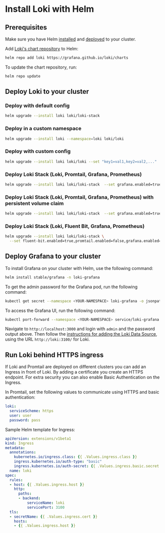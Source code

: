 # Install Loki with Helm

## Prerequisites

Make sure you have Helm [installed](https://helm.sh/docs/using_helm/#installing-helm) and
[deployed](https://helm.sh/docs/using_helm/#installing-tiller) to your cluster. 

Add [Loki's chart repository](https://github.com/grafana/loki/tree/master/production/helm/loki) to Helm:

```bash
helm repo add loki https://grafana.github.io/loki/charts
```

To update the chart repository, run:

```bash
helm repo update
```

## Deploy Loki to your cluster

### Deploy with default config

```bash
helm upgrade --install loki loki/loki-stack
```

### Deploy in a custom namespace

```bash
helm upgrade --install loki --namespace=loki loki/loki
```

### Deploy with custom config

```bash
helm upgrade --install loki loki/loki --set "key1=val1,key2=val2,..."
```

### Deploy Loki Stack (Loki, Promtail, Grafana, Prometheus)

```bash
helm upgrade --install loki loki/loki-stack  --set grafana.enabled=true,prometheus.enabled=true,prometheus.alertmanager.persistentVolume.enabled=false,prometheus.server.persistentVolume.enabled=false
```

### Deploy Loki Stack (Loki, Promtail, Grafana, Prometheus) with persistent volume claim

```bash
helm upgrade --install loki loki/loki-stack  --set grafana.enabled=true,prometheus.enabled=true,prometheus.alertmanager.persistentVolume.enabled=false,prometheus.server.persistentVolume.enabled=false,loki.persistence.enabled=true,loki.persistence.storageClassName=standard,loki.persistence.size=5Gi
```

### Deploy Loki Stack (Loki, Fluent Bit, Grafana, Prometheus)

```bash
helm upgrade --install loki loki/loki-stack \
  --set fluent-bit.enabled=true,promtail.enabled=false,grafana.enabled=true,prometheus.enabled=true,prometheus.alertmanager.persistentVolume.enabled=false,prometheus.server.persistentVolume.enabled=false
```

## Deploy Grafana to your cluster

To install Grafana on your cluster with Helm, use the following command:

```bash
helm install stable/grafana -n loki-grafana
```

To get the admin password for the Grafana pod, run the following command:

```bash
kubectl get secret --namespace <YOUR-NAMESPACE> loki-grafana -o jsonpath="{.data.admin-password}" | base64 --decode ; echo
```

To access the Grafana UI, run the following command:

```bash
kubectl port-forward --namespace <YOUR-NAMESPACE> service/loki-grafana 3000:80
```

Navigate to `http://localhost:3000` and login with `admin` and the password
output above. Then follow the [instructions for adding the Loki Data Source](../getting-started/grafana.md), using the URL
`http://loki:3100/` for Loki.

## Run Loki behind HTTPS ingress

If Loki and Promtail are deployed on different clusters you can add an Ingress
in front of Loki. By adding a certificate you create an HTTPS endpoint. For
extra security you can also enable Basic Authentication on the Ingress.

In Promtail, set the following values to communicate using HTTPS and basic authentication:

```yaml
loki:
  serviceScheme: https
  user: user
  password: pass
```

Sample Helm template for Ingress:

```yaml
apiVersion: extensions/v1beta1
kind: Ingress
metadata:
  annotations:
    kubernetes.io/ingress.class: {{ .Values.ingress.class }}
    ingress.kubernetes.io/auth-type: "basic"
    ingress.kubernetes.io/auth-secret: {{ .Values.ingress.basic.secret }}
  name: loki
spec:
  rules:
  - host: {{ .Values.ingress.host }}
    http:
      paths:
      - backend:
          serviceName: loki
          servicePort: 3100
  tls:
  - secretName: {{ .Values.ingress.cert }}
    hosts:
    - {{ .Values.ingress.host }}
```
